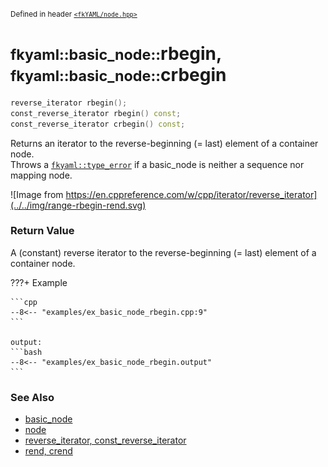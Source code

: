 <small>Defined in header [`<fkYAML/node.hpp>`](https://github.com/fktn-k/fkYAML/blob/develop/include/fkYAML/node.hpp)</small>

# <small>fkyaml::basic_node::</small>rbegin, <small>fkyaml::basic_node::</small>crbegin

```cpp
reverse_iterator rbegin();
const_reverse_iterator rbegin() const;
const_reverse_iterator crbegin() const;
```

Returns an iterator to the reverse-beginning (= last) element of a container node.  
Throws a [`fkyaml::type_error`](../exception/type_error.md) if a basic_node is neither a sequence nor mapping node.  

![Image from https://en.cppreference.com/w/cpp/iterator/reverse_iterator](../../img/range-rbegin-rend.svg)

### **Return Value**

A (constant) reverse iterator to the reverse-beginning (= last) element of a container node.

???+ Example

    ```cpp
    --8<-- "examples/ex_basic_node_rbegin.cpp:9"
    ```

    output:
    ```bash
    --8<-- "examples/ex_basic_node_rbegin.output"
    ```

### **See Also**

* [basic_node](index.md)
* [node](node.md)
* [reverse_iterator, const_reverse_iterator](reverse_iterator.md)  
* [rend, crend](rend.md)
